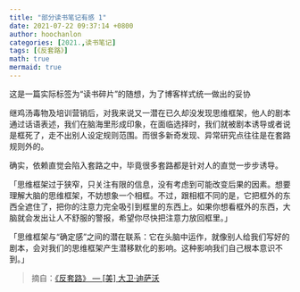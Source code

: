 ```yaml
---
title: "部分读书笔记有感 1"
date: 2021-07-22 09:37:14 +0800
author: hoochanlon
categories: [2021.,读书笔记]
tags: [《反套路》]
math: true
mermaid: true
---
```


这是一篇实际标签为“读书碎片”的随想，为了博客样式统一做出的妥协 <!-- more -->

继鸡汤毒物及培训营销后，对我来说又一潜在已久却没发现思维框架，他人的剧本通过话语表述，我们在脑海里形成印象，在面临选择时，我们就被剧本诱导或者说是框死了，走不出别人设定规则范围。而很多新奇发现、异常研究点往往是在套路规则外的。

确实，依赖直觉会陷入套路之中，毕竟很多套路都是针对人的直觉一步步诱导。

「思维框架过于狭窄，只关注有限的信息，没有考虑到可能改变后果的因素。想要理解大脑的思维框架，不妨想象一个相框。不过，跟相框不同的是，它把框外的东西全遮住了，把你的注意力完全吸引到框里的东西上。如果你想看框外的东西，大脑就会发出让人不舒服的警报，希望你尽快把注意力放回框里。」

「思维框架与“确定感”之间的潜在联系：它在头脑中运作，就像别人给我们写好的剧本，会对我们的思维框架产生潜移默化的影响。这种影响我们自己根本意识不到。」

> 摘自：[《反套路》 — [美] 大卫·迪萨沃](https://read.douban.com/ebook/117186842/)
